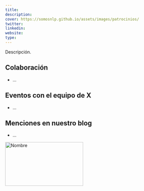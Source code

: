 ```yaml
---
title:
description:
cover: https://somosnlp.github.io/assets/images/patrocinios/
twitter: 
linkedin:
website: 
type:
---
```


Descripción.

## Colaboración

- ...

## Eventos con el equipo de X

- ...

## Menciones en nuestro blog

- ...

<div class="flex justify-center">
    <img alt="Nombre" width="250" height="140" 
    src="https://somosnlp.github.io/assets/images/patrocinios/" />
</div>

